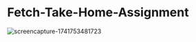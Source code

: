 # Fetch-Take-Home-Assignment
![screencapture-1741753481723](https://github.com/user-attachments/assets/66deb01f-d8a4-4b4e-bfb0-eb6bacb250d0)
